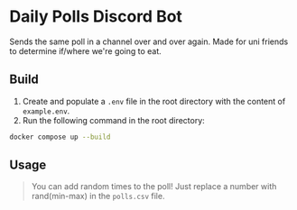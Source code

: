 # Daily Polls Discord Bot

Sends the same poll in a channel over and over again. Made for uni friends to determine if/where we're going to eat.

## Build

1. Create and populate a `.env` file in the root directory with the content of `example.env`.
2. Run the following command in the root directory:

```bash
docker compose up --build
```

## Usage

> You can add random times to the poll! Just replace a number with rand(min-max) in the `polls.csv` file.
